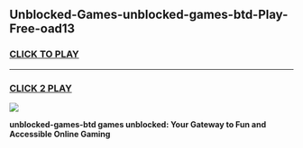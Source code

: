 
## Unblocked-Games-unblocked-games-btd-Play-Free-oad13
<h3>
<a href="https://premium76.site?title=unblocked-games-btd&ref=18A1">CLICK TO PLAY</a></h3>
<hr>

<h3>
<a href="https://premium76.site?title=unblocked-games-btd&ref=18A1">CLICK 2 PLAY</a>
  
</h3>

<a href="https://premium76.site?title=unblocked-games-btd&ref=18A1"><img src="https://clearcache.store/games.png"></a>


**unblocked-games-btd games unblocked: Your Gateway to Fun and Accessible Online Gaming**
